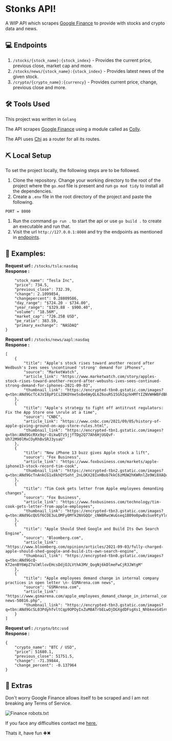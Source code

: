 # Stonks API!

A WIP API which scrapes [Google Finance](https://finance.google.com) to provide with stocks and crypto data and news.


## 💻 Endpoints
1. `/stocks/{stock_name}:{stock_index}` - Provides the current price, previous close, market cap and more.
1. `/stocks/news/{stock_name}:{stock_index}` - Provides latest news of the given stock.
1. `/crypto/{crypto_name}:{currency}` - Provides current price, change, previous close and more.



## ️️🛠️ Tools Used

This project was written in `Golang`

The API scrapes [Google Finance](https://finance.google.com) using a module called as [Colly](https://github.com/gocolly/colly). 

The API uses [Chi](https://github.com/go-chi/chi) as a router for all its routes.

## ⛏️  Local Setup

To set the project locally, the following steps are to be followed.
1. Clone the repository. Change your working directory to the root of the project where the `go.mod` file is present and run `go mod tidy` to install all the dependencies.
1. Create a `.env` file in the root directory of the project and paste the following.
```
PORT = 8000
```
1. Run the command `go run .` to start the api or use `go build .` to create an executable and run that.
1. Visit the url `http://127.0.0.1:8000` and try the endpoints as mentioned in [endpoints](#Endpoints).


## 🏁 Examples:

**Request url :** `/stocks/tsla:nasdaq` <br>
**Response :** 
```{
    "stock_name": "Tesla Inc",
    "price": 734.5,
    "previous_close": 732.39,
    "change": 2.1099854,
    "changepercent": 0.28809586,
    "day_range": "$724.20 - $734.00",
    "year_range": "$329.88 - $900.40",
    "volume": "18.56M",
    "market_cap": "726.25B USD",
    "pe_ratio": 383.59,
    "primary_exchange": "NASDAQ"
}
```

**Request url :** `/stocks/news/aapl:nasdaq` <br>
**Response :** 
```
[
    {
        "title": "Apple's stock rises toward another record after Wedbush's Ives sees \ncontinued 'strong' demand for iPhones",
        "source": "MarketWatch",
        "article_link": "https://www.marketwatch.com/story/apples-stock-rises-toward-another-record-after-webushs-ives-sees-continued-strong-demand-for-iphones-2021-09-03",
        "thumbnail_link": "https://encrypted-tbn0.gstatic.com/images?q=tbn:ANd9GcTC4JVI8pP1CiZOKOYme5sBe6WyQL6Z6ouRS15GhIqzkHMftIZNVWHWBFdBPr0"
    },
    {
        "title": "Apple's strategy to fight off antitrust regulators: Fix the App Store one \nrule at a time",
        "source": "CNBC",
        "article_link": "https://www.cnbc.com/2021/09/05/history-of-apple-giving-ground-on-app-store-rules.html",
        "thumbnail_link": "https://encrypted-tbn1.gstatic.com/images?q=tbn:ANd9GcRXx9qr-OikwQ7z5jjfTDg2Q77Ah6HjUGQvF-Uh72M90lMxCOyRhBvSRJ3ysaU"
    },
    {
        "title": "New iPhone 13 buzz gives Apple stock a lift",
        "source": "Fox Business",
        "article_link": "https://www.foxbusiness.com/markets/apple-iphone13-stock-record-tim-cook",
        "thumbnail_link": "https://encrypted-tbn2.gstatic.com/images?q=tbn:ANd9GcTnAnkCG1x8khQYSoht_2nLOKX28IxHBob7kkC6zMUW2hKWRnlZe9Wi8XAQc5o"
    },
    {
        "title": "Tim Cook gets letter from Apple employees demanding changes",
        "source": "Fox Business",
        "article_link": "https://www.foxbusiness.com/technology/tim-cook-gets-letter-from-apple-employees",
        "thumbnail_link": "https://encrypted-tbn3.gstatic.com/images?q=tbn:ANd9GcQUSf6COE3uLOMFy0Mfk2NVGQQr_cNW8RwcWuGseq1B09o0pwBsSue9tyYlocI"
    },
    {
        "title": "Apple Should Shed Google and Build Its Own Search Engine",
        "source": "Bloomberg.com",
        "article_link": "https://www.bloomberg.com/opinion/articles/2021-09-03/fully-charged-apple-should-shed-google-and-build-its-own-search-engine",
        "thumbnail_link": "https://encrypted-tbn0.gstatic.com/images?q=tbn:ANd9GcQ-KT2enBY6WpZ7olWllovEHcsDdjOJLVthA3MV_QogNj6kDlmeFwCjR3JWtgM"
    },
    {
        "title": "Apple employees demand change in internal company practices in open letter \n- GSMArena.com news",
        "source": "GSMArena.com",
        "article_link": "https://www.gsmarena.com/apple_employees_demand_change_in_internal_company_practices_in_open_letter-news-50816.php",
        "thumbnail_link": "https://encrypted-tbn3.gstatic.com/images?q=tbn:ANd9GcSL03PdyhfvltCqp9OPOyIxZuM8ATrbELwOjDGXgdDFsgXs1_NhbkexG4SrmLk"
    }
]
```

**Request url :** `/crypto/btc:usd` <br>
**Response :** 
```
{
    "crypto_name": "BTC / USD",
    "price": 51680.1,
    "previous_close": 51751.5,
    "change": -71.39844,
    "change_percent": -0.137964
}
```

## 🧿 Extras

Don't worry Google Finance allows itself to be scraped and I am not breaking any Terms of Service.

![Finance robots.txt](https://milindm.me/cdn/gfinance.png)

If you face any difficulties contact me [here.](https://milindm.me/contact/)

Thats it, have fun ✚✖
